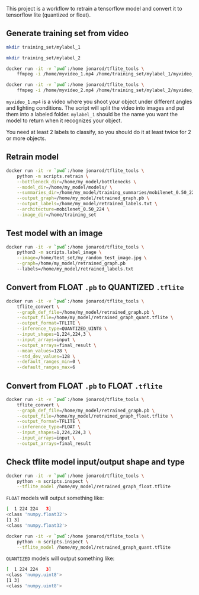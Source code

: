 This project is a workflow to retrain a tensorflow model and convert it to tensorflow lite (quantized or float).

## Generate training set from video
```bash
mkdir training_set/mylabel_1

mkdir training_set/mylabel_2

docker run -it -v `pwd`:/home jonarod/tflite_tools \
    ffmpeg -i /home/myvideo_1.mp4 /home/training_set/mylabel_1/myvideo_%04d.jpg

docker run -it -v `pwd`:/home jonarod/tflite_tools \
    ffmpeg -i /home/myvideo_2.mp4 /home/training_set/mylabel_2/myvideo_%04d.jpg
```
`myvideo_1.mp4` is a video where you shoot your object under different angles and lighting conditions.
The script will split the video into images and put them into a labeled folder.
`mylabel_1` should be the name you want the model to return when it recognizes your object.

You need at least 2 labels to classify, so you should do it at least twice for 2 or more objects.


## Retrain model
```bash
docker run -it -v `pwd`:/home jonarod/tflite_tools \
    python -m scripts.retrain \
    --bottleneck_dir=/home/my_model/bottlenecks \
    --model_dir=/home/my_model/models/ \
    --summaries_dir=/home/my_model/training_summaries/mobilenet_0.50_224 \
    --output_graph=/home/my_model/retrained_graph.pb \
    --output_labels=/home/my_model/retrained_labels.txt \
    --architecture=mobilenet_0.50_224 \
    --image_dir=/home/training_set
```

## Test model with an image
```bash
docker run -it -v `pwd`:/home jonarod/tflite_tools \
    python3 -m scripts.label_image \
    --image=/home/test_set/my_random_test_image.jpg \
    --graph=/home/my_model/retrained_graph.pb
    --labels=/home/my_model/retrained_labels.txt
```


## Convert from FLOAT `.pb` to QUANTIZED `.tflite`
```bash
docker run -it -v `pwd`:/home jonarod/tflite_tools \
    tflite_convert \
    --graph_def_file=/home/my_model/retrained_graph.pb \
    --output_file=/home/my_model/retrained_graph_quant.tflite \
    --output_format=TFLITE \
    --inference_type=QUANTIZED_UINT8 \
    --input_shapes=1,224,224,3 \
    --input_arrays=input \
    --output_arrays=final_result \
    --mean_values=128 \
    --std_dev_values=128 \
    --default_ranges_min=0 \
    --default_ranges_max=6
```

## Convert from FLOAT `.pb` to  FLOAT `.tflite`
```bash
docker run -it -v `pwd`:/home jonarod/tflite_tools \
    tflite_convert \
    --graph_def_file=/home/my_model/retrained_graph.pb \
    --output_file=/home/my_model/retrained_graph_float.tflite \
    --output_format=TFLITE \
    --inference_type=FLOAT \
    --input_shapes=1,224,224,3 \
    --input_arrays=input \
    --output_arrays=final_result
```


## Check tflite model input/output shape and type 
```bash
docker run -it -v `pwd`:/home jonarod/tflite_tools \
    python -m scripts.inspect \
    --tflite_model /home/my_model/retrained_graph_float.tflite
```
`FLOAT` models will output something like:
```bash
[  1 224 224   3]
<class 'numpy.float32'>
[1 3]
<class 'numpy.float32'>
```


```bash
docker run -it -v `pwd`:/home jonarod/tflite_tools \
    python -m scripts.inspect \
    --tflite_model /home/my_model/retrained_graph_quant.tflite
```

`QUANTIZED` models will output something like:
```bash
[  1 224 224   3]
<class 'numpy.uint8'>
[1 3]
<class 'numpy.uint8'>
```
